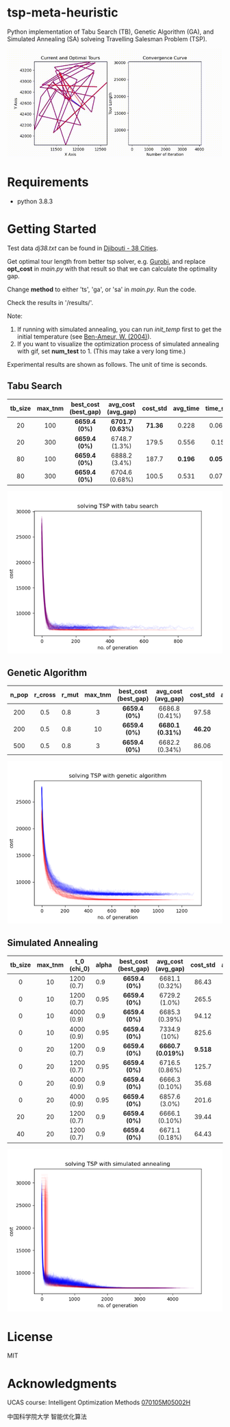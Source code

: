 # tsp-meta-heuristic
Python implementation of Tabu Search (TB), Genetic Algorithm (GA), and Simulated Annealing (SA) solveing Travelling Salesman Problem (TSP).

![sa](assets/sa.gif)

# Requirements

- python 3.8.3

# Getting Started

Test data *dj38.txt* can be found in [Djibouti - 38 Cities](http://www.math.uwaterloo.ca/tsp/world/countries.html#DJ).

Get optimal tour length from better tsp solver, e.g. [Gurobi](https://www.gurobi.com/documentation/9.1/examples/tsp_py.html), and replace **opt_cost** in *main.py* with that result so that we can calculate the optimality gap.

Change **method** to either 'ts',  'ga', or 'sa' in *main.py*.  Run the code.

Check the results in '/results/'.

Note:

1. If running with simulated annealing, you can run *init_temp* first to get the initial temperature (see [Ben-Ameur, W. (2004)](https://link.springer.com/article/10.1023/B:COAP.0000044187.23143.bd)).
2. If you want to visualize the optimization process of simulated annealing with gif, set **num_test** to 1. (This may take a very long time.)

Experimental results are shown as follows. The unit of time is seconds.

## Tabu Search

| tb_size | max_tnm | best_cost<br />(best_gap) | avg_cost<br />(avg_gap) | cost_std  | avg_time  | time_std  |
| :-----: | :-----: | :-----------------------: | :---------------------: | :-------: | :-------: | :-------: |
|   20    |   100   |      **6659.4 (0%)**      |   **6701.7 (0.63%)**    | **71.36** |   0.228   |   0.068   |
|   20    |   300   |      **6659.4 (0%)**      |      6748.7 (1.3%)      |   179.5   |   0.556   |   0.15    |
|   80    |   100   |      **6659.4 (0%)**      |      6888.2 (3.4%)      |   187.7   | **0.196** | **0.050** |
|   80    |   300   |      **6659.4 (0%)**      |     6704.6 (0.68%)      |   100.5   |   0.531   |   0.077   |

![tb](assets/tb.png)

## Genetic Algorithm

| n_pop | r_cross | r_mut | max_tnm | best_cost<br />(best_gap) | avg_cost<br />(avg_gap) | cost_std  | avg_time | time_std |
| :---: | :-----: | ----- | :-----: | :-----------------------: | :---------------------: | :-------: | :------: | :------: |
|  200  |   0.5   | 0.8   |    3    |      **6659.4 (0%)**      |     6686.8 (0.41%)      |   97.58   |   5.69   |   1.2    |
|  200  |   0.5   | 0.8   |   10    |      **6659.4 (0%)**      |   **6680.1 (0.31%)**    | **46.20** | **4.02** | **0.85** |
|  500  |   0.5   | 0.8   |    3    |      **6659.4 (0%)**      |     6682.2 (0.34%)      |   86.06   |   10.6   |   2.3    |

![ga](assets/ga.png)

## Simulated Annealing

| tb_size | max_tnm | t_0<br />(chi_0) | alpha | best_cost<br />(best_gap) | avg_cost<br />(avg_gap) | cost_std  | avg_time  | time_std  |
| :-----: | :-----: | ---------------- | ----- | :-----------------------: | :---------------------: | :-------: | :-------: | :-------: |
|    0    |   10    | 1200 (0.7)       | 0.9   |      **6659.4 (0%)**      |     6681.1 (0.32%)      |   86.43   | **0.255** | **0.027** |
|    0    |   10    | 1200 (0.7)       | 0.95  |      **6659.4 (0%)**      |      6729.2 (1.0%)      |   265.5   |   0.381   |   0.074   |
|    0    |   10    | 4000 (0.9)       | 0.9   |      **6659.4 (0%)**      |     6685.3 (0.39%)      |   94.12   |   0.298   |   0.031   |
|    0    |   10    | 4000 (0.9)       | 0.95  |      **6659.4 (0%)**      |      7334.9 (10%)       |   825.6   |   0.340   |   0.17    |
|    0    |   20    | 1200 (0.7)       | 0.9   |      **6659.4 (0%)**      |   **6660.7 (0.019%)**   | **9.518** |   0.445   |   0.061   |
|    0    |   20    | 1200 (0.7)       | 0.95  |      **6659.4 (0%)**      |     6716.5 (0.86%)      |   125.7   |   0.569   |   0.19    |
|    0    |   20    | 4000 (0.9)       | 0.9   |      **6659.4 (0%)**      |     6666.3 (0.10%)      |   35.68   |   0.491   |   0.070   |
|    0    |   20    | 4000 (0.9)       | 0.95  |      **6659.4 (0%)**      |      6857.6 (3.0%)      |   201.6   |   0.526   |   0.25    |
|   20    |   20    | 1200 (0.7)       | 0.9   |      **6659.4 (0%)**      |     6666.1 (0.10%)      |   39.44   |   0.463   |   0.062   |
|   40    |   20    | 1200 (0.7)       | 0.9   |      **6659.4 (0%)**      |     6671.1 (0.18%)      |   64.43   |   0.488   |   0.064   |

![sa](assets/sa.png)

# License

MIT

# Acknowledgments

UCAS course: Intelligent Optimization Methods [070105M05002H](http://jwxk.ucas.ac.cn/course/courseplan/184399)

中国科学院大学 智能优化算法
